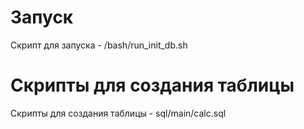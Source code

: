 # Запуск
Скрипт для запуска  - /bash/run_init_db.sh

# Скрипты для создания таблицы
Скрипты для создания таблицы - sql/main/calc.sql
